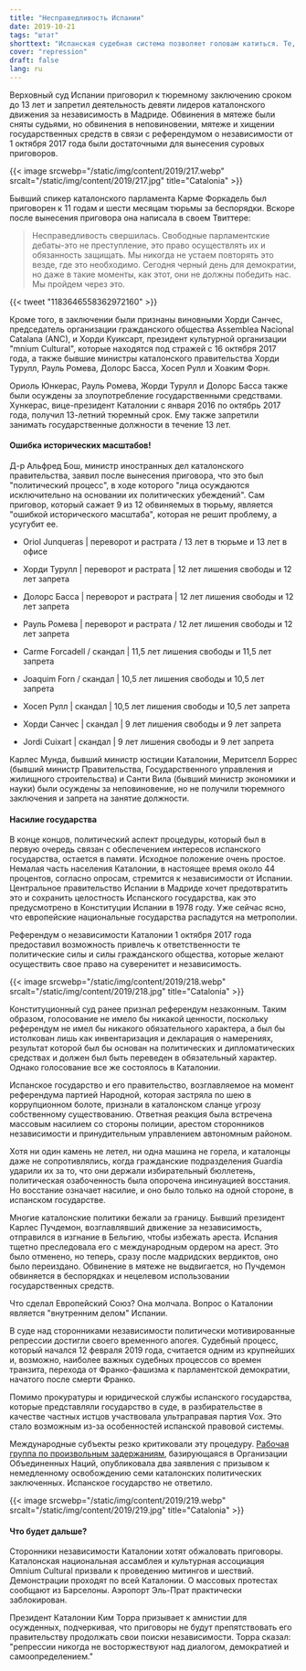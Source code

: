 ```yaml
---
title: "Несправедливость Испании"
date: 2019-10-21
tags: "штат"
shorttext: "Испанская судебная система позволяет головам катиться. Те, кто восстанет против государства, будут наказаны. Это еще больше усугубит ситуацию."
cover: "repression"
draft: false
lang: ru
---
```


Верховный суд Испании приговорил к тюремному заключению сроком до 13 лет и запретил деятельность девяти лидеров каталонского движения за независимость в Мадриде. Обвинения в мятеже были сняты судьями, но обвинения в неповиновении, мятеже и хищении государственных средств в связи с референдумом о независимости от 1 октября 2017 года были достаточными для вынесения суровых приговоров.

{{< image srcwebp="/static/img/content/2019/217.webp" srcalt="/static/img/content/2019/217.jpg" title="Catalonia" >}}

Бывший спикер каталонского парламента Карме Форкадель был приговорен к 11 годам и шести месяцам тюрьмы за беспорядки. Вскоре после вынесения приговора она написала в своем Твиттере:

> Несправедливость свершилась. Свободные парламентские дебаты-это не преступление, это право осуществлять их и обязанность защищать. Мы никогда не устаем повторять это везде, где это необходимо. Сегодня черный день для демократии, но даже в такие моменты, как этот, они не должны победить нас. Мы пройдем через это.

{{< tweet "1183646558362972160" >}}

Кроме того, в заключении были признаны виновными Хорди Санчес, председатель организации гражданского общества Assemblea Nacional Catalana (ANC), и Хорди Куиксарт, президент культурной организации "mnium Cultural", которые находятся под стражей с 16 октября 2017 года, а также бывшие министры каталонского правительства Хорди Турулл, Рауль Ромева, Долорс Басса, Хосеп Рулл и Хоаким Форн.

Ориоль Юнкерас, Рауль Ромева, Жорди Турулл и Долорс Басса также были осуждены за злоупотребление государственными средствами. Хункерас, вице-президент Каталонии с января 2016 по октябрь 2017 года, получил 13-летний тюремный срок. Ему также запретили занимать государственные должности в течение 13 лет.

#### Ошибка исторических масштабов!

Д-р Альфред Бош, министр иностранных дел каталонского правительства, заявил после вынесения приговора, что это был "политический процесс", в ходе которого "лица осуждаются исключительно на основании их политических убеждений". Сам приговор, который сажает 9 из 12 обвиняемых в тюрьму, является "ошибкой исторического масштаба", которая не решит проблему, а усугубит ее.

  - Oriol Junqueras | переворот и растрата / 13 лет в тюрьме и 13 лет в офисе

  - Хорди Турулл | переворот и растрата | 12 лет лишения свободы и 12 лет запрета

  - Долорс Басса | переворот и растрата | 12 лет лишения свободы и 12 лет запрета

  - Рауль Ромева | переворот и растрата / 12 лет лишения свободы и 12 лет запрета

  - Carme Forcadell / скандал | 11,5 лет лишения свободы и 11,5 лет запрета

  - Joaquim Forn / скандал | 10,5 лет лишения свободы и 10,5 лет запрета

  - Хосеп Рулл | скандал | 10,5 лет лишения свободы и 10,5 лет запрета

  - Хорди Санчес | скандал | 9 лет лишения свободы и 9 лет запрета

  - Jordi Cuixart | скандал | 9 лет лишения свободы и 9 лет запрета

Карлес Мунда, бывший министр юстиции Каталонии, Меритселл Боррес (бывший министр Правительства, Государственного управления и жилищного строительства) и Санти Вила (бывший министр экономики и науки) были осуждены за неповиновение, но не получили тюремного заключения и запрета на занятие должности.

#### Насилие государства

В конце концов, политический аспект процедуры, который был в первую очередь связан с обеспечением интересов испанского государства, остается в памяти. Исходное положение очень простое. Немалая часть населения Каталонии, в настоящее время около 44 процентов, согласно опросам, стремится к независимости от Испании. Центральное правительство Испании в Мадриде хочет предотвратить это и сохранить целостность Испанского государства, как это предусмотрено в Конституции Испании в 1978 году. Уже сейчас ясно, что европейские национальные государства распадутся на метрополии.

Референдум о независимости Каталонии 1 октября 2017 года предоставил возможность привлечь к ответственности те политические силы и силы гражданского общества, которые желают осуществить свое право на суверенитет и независимость.

{{< image srcwebp="/static/img/content/2019/218.webp" srcalt="/static/img/content/2019/218.jpg" title="Catalonia" >}}

Конституционный суд ранее признал референдум незаконным. Таким образом, голосование не имело бы никакой ценности, поскольку референдум не имел бы никакого обязательного характера, а был бы истолкован лишь как инвентаризация и декларация о намерениях, результат которой был бы основан на политических и дипломатических средствах и должен был быть переведен в обязательный характер. Однако голосование все же состоялось в Каталонии.

Испанское государство и его правительство, возглавляемое на момент референдума партией Народной, которая застряла по шею в коррупционном болоте, признали в каталонском сланце угрозу собственному существованию. Ответная реакция была встречена массовым насилием со стороны полиции, арестом сторонников независимости и принудительным управлением автономным районом.

Хотя ни один камень не летел, ни одна машина не горела, и каталонцы даже не сопротивлялись, когда гражданские подразделения Guardia ударили их за то, что они держали избирательный бюллетень, политическая озабоченность была опорочена инсинуацией восстания. Но восстание означает насилие, и оно было только на одной стороне, в испанском государстве.

Многие каталонские политики бежали за границу. Бывший президент Карлес Пучдемон, возглавлявший движение за независимость, отправился в изгнание в Бельгию, чтобы избежать ареста. Испания тщетно преследовала его с международным ордером на арест. Это было отменено, но теперь, сразу после мадридских вердиктов, оно было переиздано. Обвинение в мятеже не выдвигается, но Пучдемон обвиняется в беспорядках и нецелевом использовании государственных средств.

Что сделал Европейский Союз? Она молчала. Вопрос о Каталонии является "внутренним делом" Испании.

В суде над сторонниками независимости политически мотивированные репрессии достигли своего временного апогея. Судебный процесс, который начался 12 февраля 2019 года, считается одним из крупнейших и, возможно, наиболее важных судебных процессов со времен транзита, перехода от Франко-фашизма к парламентской демократии, начатого после смерти Франко.

Помимо прокуратуры и юридической службы испанского государства, которые представляли государство в суде, в разбирательстве в качестве частных истцов участвовала ультраправая партия Vox. Это стало возможным из-за особенностей испанской правовой системы.

Международные субъекты резко критиковали эту процедуру. [Рабочая группа по произвольным задержаниям](https://www.ohchr.org/en/issues/detention/pages/wgadindex.aspx "Working Group on Arbitrary Detention"), базирующаяся в Организации Объединенных Наций, опубликовала два заявления с призывом к немедленному освобождению семи каталонских политических заключенных. Испанское государство не ответило.

{{< image srcwebp="/static/img/content/2019/219.webp" srcalt="/static/img/content/2019/219.jpg" title="Catalonia" >}}

#### Что будет дальше?

Сторонники независимости Каталонии хотят обжаловать приговоры. Каталонская национальная ассамблея и культурная ассоциация Omnium Cultural призвали к проведению митингов и шествий. Демонстрации проходят по всей Каталонии. О массовых протестах сообщают из Барселоны. Аэропорт Эль-Прат практически заблокирован.

Президент Каталонии Ким Торра призывает к амнистии для осужденных, подчеркивая, что приговоры не будут препятствовать его правительству продолжать свои поиски независимости. Торра сказал: "репрессии никогда не восторжествуют над диалогом, демократией и самоопределением."
